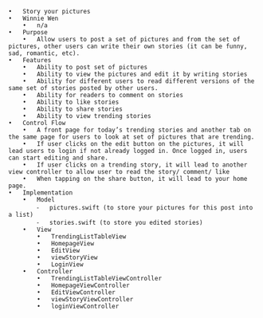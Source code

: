     •   Story your pictures 
    •   Winnie Wen
	    •	n/a
    •	Purpose
	    •	Allow users to post a set of pictures and from the set of pictures, other users can write their own stories (it can be funny, sad, romantic, etc).
    •	Features
	    •	Ability to post set of pictures
	    •	Ability to view the pictures and edit it by writing stories
	    •	Ability for different users to read different versions of the same set of stories posted by other users.
	    •	Ability for readers to comment on stories
	    •	Ability to like stories
	    •	Ability to share stories
	    •	Ability to view trending stories
    •	Control Flow
	    •	A front page for today’s trending stories and another tab on the same page for users to look at set of pictures that are trending.
	    •	If user clicks on the edit button on the pictures, it will lead users to login if not already logged in. Once logged in, users can start editing and share.
	    •	If user clicks on a trending story, it will lead to another view controller to allow user to read the story/ comment/ like
	    •	When tapping on the share button, it will lead to your home page.
    •	Implementation
	    •	Model
		    ⁃	pictures.swift (to store your pictures for this post into a list)
		    ⁃	stories.swift (to store you edited stories)
	    •	View
		    •	TrendingListTableView
		    •	HomepageView
		    •	EditView
		    •	viewStoryView
		    •	LoginView
		•	Controller
		    •	TrendingListTableViewController
		    •	HomepageViewController
		    •	EditViewController
		    •	viewStoryViewController
		    •	loginViewController